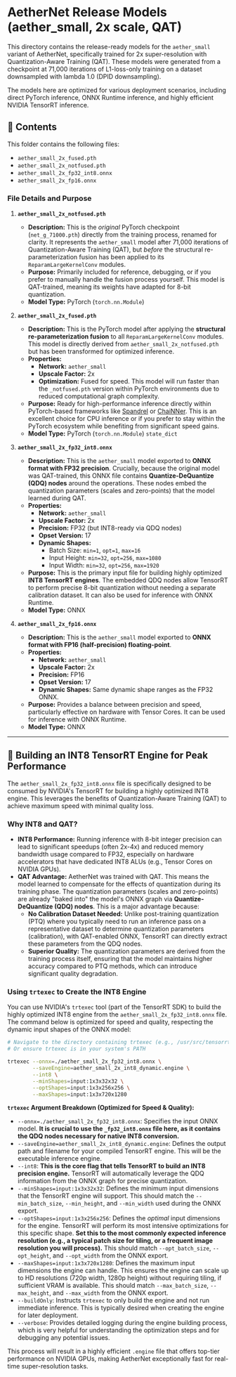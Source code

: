 # AetherNet Release Models (aether_small, 2x scale, QAT)

This directory contains the release-ready models for the `aether_small` variant of AetherNet, specifically trained for 2x super-resolution with Quantization-Aware Training (QAT). These models were generated from a checkpoint at 71,000 iterations of L1-loss-only training on a dataset downsampled with lambda 1.0 (DPID downsampling).

The models here are optimized for various deployment scenarios, including direct PyTorch inference, ONNX Runtime inference, and highly efficient NVIDIA TensorRT inference.

## 📂 Contents

This folder contains the following files:

* `aether_small_2x_fused.pth`
* `aether_small_2x_notfused.pth`
* `aether_small_2x_fp32_int8.onnx`
* `aether_small_2x_fp16.onnx`

### File Details and Purpose

1.  **`aether_small_2x_notfused.pth`**
    * **Description:** This is the *original* PyTorch checkpoint (`net_g_71000.pth`) directly from the training process, renamed for clarity. It represents the `aether_small` model after 71,000 iterations of Quantization-Aware Training (QAT), but *before* the structural re-parameterization fusion has been applied to its `ReparamLargeKernelConv` modules.
    * **Purpose:** Primarily included for reference, debugging, or if you prefer to manually handle the fusion process yourself. This model is QAT-trained, meaning its weights have adapted for 8-bit quantization.
    * **Model Type:** PyTorch (`torch.nn.Module`)

2.  **`aether_small_2x_fused.pth`**
    * **Description:** This is the PyTorch model after applying the **structural re-parameterization fusion** to all `ReparamLargeKernelConv` modules. This model is directly derived from `aether_small_2x_notfused.pth` but has been transformed for optimized inference.
    * **Properties:**
        * **Network:** `aether_small`
        * **Upscale Factor:** 2x
        * **Optimization:** Fused for speed. This model will run faster than the `_notfused.pth` version within PyTorch environments due to reduced computational graph complexity.
    * **Purpose:** Ready for high-performance inference directly within PyTorch-based frameworks like [Spandrel](https://github.com/Aaron-Zeng/spandrel) or [ChaiNNer](https://github.com/chaiNNer-org/chaiNNer). This is an excellent choice for CPU inference or if you prefer to stay within the PyTorch ecosystem while benefiting from significant speed gains.
    * **Model Type:** PyTorch (`torch.nn.Module`) `state_dict`

3.  **`aether_small_2x_fp32_int8.onnx`**
    * **Description:** This is the `aether_small` model exported to **ONNX format with FP32 precision**. Crucially, because the original model was QAT-trained, this ONNX file contains **Quantize-DeQuantize (QDQ) nodes** around the operations. These nodes embed the quantization parameters (scales and zero-points) that the model learned during QAT.
    * **Properties:**
        * **Network:** `aether_small`
        * **Upscale Factor:** 2x
        * **Precision:** FP32 (but INT8-ready via QDQ nodes)
        * **Opset Version:** 17
        * **Dynamic Shapes:**
            * Batch Size: `min=1`, `opt=1`, `max=16`
            * Input Height: `min=32`, `opt=256`, `max=1080`
            * Input Width: `min=32`, `opt=256`, `max=1920`
    * **Purpose:** This is the primary input file for building highly optimized **INT8 TensorRT engines**. The embedded QDQ nodes allow TensorRT to perform precise 8-bit quantization without needing a separate calibration dataset. It can also be used for inference with ONNX Runtime.
    * **Model Type:** ONNX

4.  **`aether_small_2x_fp16.onnx`**
    * **Description:** This is the `aether_small` model exported to **ONNX format with FP16 (half-precision) floating-point**.
    * **Properties:**
        * **Network:** `aether_small`
        * **Upscale Factor:** 2x
        * **Precision:** FP16
        * **Opset Version:** 17
        * **Dynamic Shapes:** Same dynamic shape ranges as the FP32 ONNX.
    * **Purpose:** Provides a balance between precision and speed, particularly effective on hardware with Tensor Cores. It can be used for inference with ONNX Runtime.
    * **Model Type:** ONNX

---

## 🚀 Building an INT8 TensorRT Engine for Peak Performance

The `aether_small_2x_fp32_int8.onnx` file is specifically designed to be consumed by NVIDIA's TensorRT for building a highly optimized INT8 engine. This leverages the benefits of Quantization-Aware Training (QAT) to achieve maximum speed with minimal quality loss.

### Why INT8 and QAT?

* **INT8 Performance:** Running inference with 8-bit integer precision can lead to significant speedups (often 2x-4x) and reduced memory bandwidth usage compared to FP32, especially on hardware accelerators that have dedicated INT8 ALUs (e.g., Tensor Cores on NVIDIA GPUs).
* **QAT Advantage:** AetherNet was trained with QAT. This means the model learned to compensate for the effects of quantization during its training phase. The quantization parameters (scales and zero-points) are already "baked into" the model's ONNX graph via **Quantize-DeQuantize (QDQ) nodes**. This is a major advantage because:
    * **No Calibration Dataset Needed:** Unlike post-training quantization (PTQ) where you typically need to run an inference pass on a representative dataset to determine quantization parameters (calibration), with QAT-enabled ONNX, TensorRT can directly extract these parameters from the QDQ nodes.
    * **Superior Quality:** The quantization parameters are derived from the training process itself, ensuring that the model maintains higher accuracy compared to PTQ methods, which can introduce significant quality degradation.

### Using `trtexec` to Create the INT8 Engine

You can use NVIDIA's `trtexec` tool (part of the TensorRT SDK) to build the highly optimized INT8 engine from the `aether_small_2x_fp32_int8.onnx` file. The command below is optimized for speed and quality, respecting the dynamic input shapes of the ONNX model:

```bash
# Navigate to the directory containing trtexec (e.g., /usr/src/tensorrt/bin/)
# Or ensure trtexec is in your system's PATH

trtexec --onnx=./aether_small_2x_fp32_int8.onnx \
        --saveEngine=aether_small_2x_int8_dynamic.engine \
        --int8 \
        --minShapes=input:1x3x32x32 \
        --optShapes=input:1x3x256x256 \
        --maxShapes=input:1x3x720x1280
````

**`trtexec` Argument Breakdown (Optimized for Speed & Quality):**

  * `--onnx=./aether_small_2x_fp32_int8.onnx`: Specifies the input ONNX model. **It is crucial to use the `_fp32_int8.onnx` file here, as it contains the QDQ nodes necessary for native INT8 conversion.**
  * `--saveEngine=aether_small_2x_int8_dynamic.engine`: Defines the output path and filename for your compiled TensorRT engine. This will be the executable inference engine.
  * `--int8`: **This is the core flag that tells TensorRT to build an INT8 precision engine.** TensorRT will automatically leverage the QDQ information from the ONNX graph for precise quantization.
  * `--minShapes=input:1x3x32x32`: Defines the minimum input dimensions that the TensorRT engine will support. This should match the `--min_batch_size`, `--min_height`, and `--min_width` used during the ONNX export.
  * `--optShapes=input:1x3x256x256`: Defines the *optimal* input dimensions for the engine. TensorRT will perform its most intensive optimizations for this specific shape. **Set this to the most commonly expected inference resolution (e.g., a typical patch size for tiling, or a frequent image resolution you will process).** This should match `--opt_batch_size`, `--opt_height`, and `--opt_width` from the ONNX export.
  * `--maxShapes=input:1x3x720x1280`: Defines the maximum input dimensions the engine can handle. This ensures the engine can scale up to HD resolutions (720p width, 1280p height) without requiring tiling, if sufficient VRAM is available. This should match `--max_batch_size`, `--max_height`, and `--max_width` from the ONNX export.
  * `--buildOnly`: Instructs `trtexec` to only build the engine and not run immediate inference. This is typically desired when creating the engine for later deployment.
  * `--verbose`: Provides detailed logging during the engine building process, which is very helpful for understanding the optimization steps and for debugging any potential issues.

This process will result in a highly efficient `.engine` file that offers top-tier performance on NVIDIA GPUs, making AetherNet exceptionally fast for real-time super-resolution tasks.